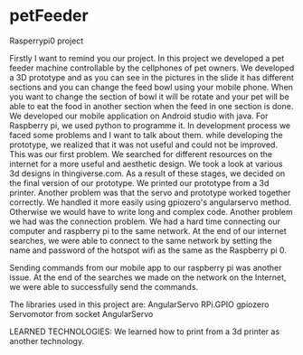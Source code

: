 # petFeeder
Rasperrypi0 project 

Firstly I want to remind you our project. In this project we developed a pet feeder machine controllable by the cellphones of pet owners. We developed a 3D prototype and as you can see in the pictures in the slide it has different sections and you can change the feed bowl using your mobile phone. When you want to change the section of bowl it will be rotate and your pet will be able to eat the food in another section when the feed in one section is done.
We developed our mobile application on Android studio with java. For Raspberry pi, we used python to programme it.
In development process we faced some problems and I want to talk about them. while developing the prototype, we realized that it was not useful and could not be improved. This was our first problem. We searched for different resources on the internet for a more useful and aesthetic design. We took a look at various 3d designs in thingiverse.com. As a result of these stages, we decided on the final version of our prototype. We printed our prototype from a 3d printer.
Another problem was that the servo and prototype worked together correctly.  We handled it more easily using gpiozero's angularservo method. Otherwise we would have to write long and complex code.
Another problem we had was the connection problem. We had a hard time connecting our computer and raspberry pi to the same network. At the end of our internet searches, we were able to connect to the same network by setting the name and password of the hotspot wifi as the same as the Raspberry pi 0.

Sending commands from our mobile app to our raspberry pi was another issue. At the end of the searches we made on the network on the Internet, we were able to successfully send the commands.

The libraries used in this project are: AngularServo
RPi.GPIO
gpiozero
Servomotor from socket 
AngularServo

LEARNED TECHNOLOGIES:
We learned how to print from a 3d printer as another technology.
 
